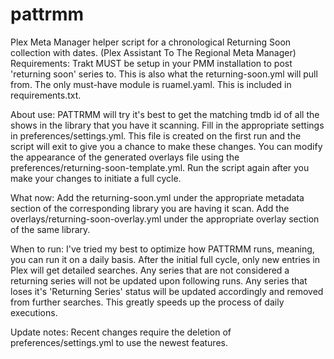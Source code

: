 # pattrmm
Plex Meta Manager helper script for a chronological Returning Soon collection with dates.
(Plex Assistant To The Regional Meta Manager)
Requirements:
    Trakt MUST be setup in your PMM installation to post 'returning soon' series to.
    This is also what the returning-soon.yml will pull from.
    The only must-have module is ruamel.yaml. This is included in requirements.txt.

About use:
    PATTRMM will try it's best to get the matching tmdb id of all the shows in the library that you have it scanning.
    Fill in the appropriate settings in preferences/settings.yml. This file is created on the first run and the script will
    exit to give you a chance to make these changes. You can modify the appearance of the generated overlays file using the
    preferences/returning-soon-template.yml. Run the script again after you make your changes to initiate a full cycle.

What now:
    Add the returning-soon.yml under the appropriate metadata section of the corresponding library you are having it scan.
    Add the overlays/returning-soon-overlay.yml under the appropriate overlay section of the same library.

When to run:
    I've tried my best to optimize how PATTRMM runs, meaning, you can run it on a daily basis. After the initial full cycle,
    only new entries in Plex will get detailed searches. Any series that are not considered a returning series will not be
    updated upon following runs. Any series that loses it's 'Returning Series' status will be updated accordingly and removed
    from further searches. This greatly speeds up the process of daily executions.

Update notes:
    Recent changes require the deletion of preferences/settings.yml to use the newest features.
